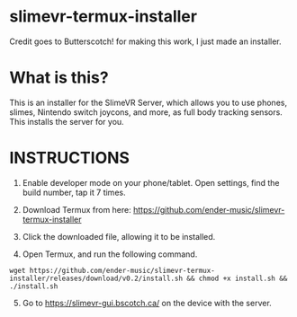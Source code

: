 # slimevr-termux-installer

Credit goes to Butterscotch! for making this work, I just made an installer.

# What is this?
This is an installer for the SlimeVR Server, which allows you to use phones, slimes, Nintendo switch joycons, and more, as full body tracking sensors. This installs the server for you.

# INSTRUCTIONS

1. Enable developer mode on your phone/tablet.
    Open settings, find the build number, tap it 7 times.

2. Download Termux from here: https://github.com/ender-music/slimevr-termux-installer

3. Click the downloaded file, allowing it to be installed.

4. Open Termux, and run the following command.
```
wget https://github.com/ender-music/slimevr-termux-installer/releases/download/v0.2/install.sh && chmod +x install.sh && ./install.sh
```
5. Go to https://slimevr-gui.bscotch.ca/ on the device with the server.
